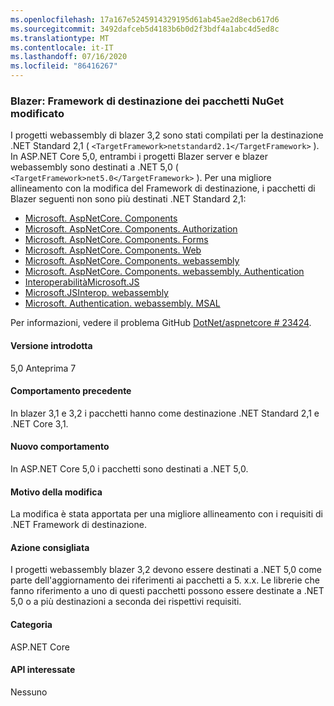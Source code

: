 ```yaml
---
ms.openlocfilehash: 17a167e5245914329195d61ab45ae2d8ecb617d6
ms.sourcegitcommit: 3492dafceb5d4183b6b0d2f3bdf4a1abc4d5ed8c
ms.translationtype: MT
ms.contentlocale: it-IT
ms.lasthandoff: 07/16/2020
ms.locfileid: "86416267"
---
```

### <a name="blazor-target-framework-of-nuget-packages-changed"></a>Blazer: Framework di destinazione dei pacchetti NuGet modificato

I progetti webassembly di blazer 3,2 sono stati compilati per la destinazione .NET Standard 2,1 ( `<TargetFramework>netstandard2.1</TargetFramework>` ). In ASP.NET Core 5,0, entrambi i progetti Blazer server e blazer webassembly sono destinati a .NET 5,0 ( `<TargetFramework>net5.0</TargetFramework>` ). Per una migliore allineamento con la modifica del Framework di destinazione, i pacchetti di Blazer seguenti non sono più destinati .NET Standard 2,1:

* [Microsoft. AspNetCore. Components](https://www.nuget.org/packages/Microsoft.AspNetCore.Components)
* [Microsoft. AspNetCore. Components. Authorization](https://www.nuget.org/packages/Microsoft.AspNetCore.Components.Authorization)
* [Microsoft. AspNetCore. Components. Forms](https://www.nuget.org/packages/Microsoft.AspNetCore.Components.Forms)
* [Microsoft. AspNetCore. Components. Web](https://www.nuget.org/packages/Microsoft.AspNetCore.Components.Web)
* [Microsoft. AspNetCore. Components. webassembly](https://www.nuget.org/packages/Microsoft.AspNetCore.Components.WebAssembly)
* [Microsoft. AspNetCore. Components. webassembly. Authentication](https://www.nuget.org/packages/Microsoft.AspNetCore.Components.WebAssembly.Authentication)
* [InteroperabilitàMicrosoft.JS](https://www.nuget.org/packages/Microsoft.JSInterop)
* [Microsoft.JSInterop. webassembly](https://www.nuget.org/packages/Microsoft.JSInterop.WebAssembly)
* [Microsoft. Authentication. webassembly. MSAL](https://www.nuget.org/packages/Microsoft.Authentication.WebAssembly.Msal)

Per informazioni, vedere il problema GitHub [DotNet/aspnetcore # 23424](https://github.com/dotnet/aspnetcore/issues/23424).

#### <a name="version-introduced"></a>Versione introdotta

5,0 Anteprima 7

#### <a name="old-behavior"></a>Comportamento precedente

In blazer 3,1 e 3,2 i pacchetti hanno come destinazione .NET Standard 2,1 e .NET Core 3,1.

#### <a name="new-behavior"></a>Nuovo comportamento

In ASP.NET Core 5,0 i pacchetti sono destinati a .NET 5,0.

#### <a name="reason-for-change"></a>Motivo della modifica

La modifica è stata apportata per una migliore allineamento con i requisiti di .NET Framework di destinazione.

#### <a name="recommended-action"></a>Azione consigliata

I progetti webassembly blazer 3,2 devono essere destinati a .NET 5,0 come parte dell'aggiornamento dei riferimenti ai pacchetti a 5. x.x. Le librerie che fanno riferimento a uno di questi pacchetti possono essere destinate a .NET 5,0 o a più destinazioni a seconda dei rispettivi requisiti.

#### <a name="category"></a>Categoria

ASP.NET Core

#### <a name="affected-apis"></a>API interessate

Nessuno

<!--

#### Affected APIs

Not detectable via API analysis

-->
